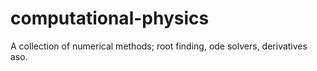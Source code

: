 # computational-physics
A collection of numerical methods; root finding, ode solvers, derivatives aso.

